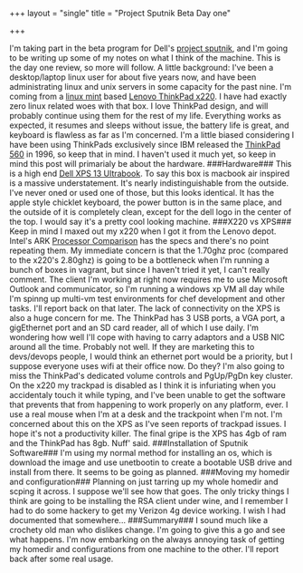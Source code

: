 +++
layout = "single"
title = "Project Sputnik Beta Day one"

+++

I'm taking part in the beta program for Dell's [project sputnik](http://content.dell.com/us/en/enterprise/d/campaigns/sputnik), and I'm going to be writing up some of my notes on what I think of the machine. This is the day one review, so more will follow. 
A little background: I've been a desktop/laptop linux user for about five years now, and have been administrating linux and unix servers in some capacity for the past nine. I'm coming from a [linux mint](http://linuxmint.com/) based [Lenovo ThinkPad x220](http://shop.lenovo.com/us/products/professional-grade/thinkpad/x-series/x220/index.html). I have had exactly zero linux related woes with that box. I love ThinkPad design, and will probably continue using them for the rest of my life. Everything works as expected, it resumes and sleeps without issue, the battery life is great, and keyboard is flawless as far as I'm concerned. I'm a little biased considering I have been using ThinkPads exclusively since IBM released the [ThinkPad 560](http://www.thinkwiki.org/wiki/Category:560) in 1996, so keep that in mind. 
I haven't used it much yet, so keep in mind this post will primarialy be about the hardware.
###Hardware###
This is a high end [Dell XPS 13 Ultrabook](http://www.dell.com/us/p/xps-13-l321x/pd). To say this box is macbook air inspired is a massive understatement. It's nearly indistinguishable from the outside. I've never oned or used one of those, but this looks identical. It has the apple style chicklet keyboard, the power button is in the same place, and the outside of it is completely clean, except for the dell logo in the center of the top.
I would say it's a pretty cool looking machine. 
###X220 vs XPS###
Keep in mind I maxed out my x220 when I got it from the Lenovo depot. 
Intel's ARK [Processor Comparison](http://ark.intel.com/compare/53464,54618) has the specs and there's no point repeating them.
My immediate concern is that the 1.70ghz proc (compared to the x220's 2.80ghz) is going to be a bottleneck when I'm running a bunch of boxes in vagrant, but since I haven't tried it yet, I can't really comment. The client I'm working at right now requires me to use Microsoft Outlook and communicator, so I'm running a windows xp VM all day while I'm spinng up multi-vm test environments for chef development and other tasks. I'll report back on that later.
The lack of connectivity on the XPS is also a huge concern for me. The ThinkPad has 3 USB ports, a VGA port, a gigEthernet port and an SD card reader, all of which I use daily. I'm wondering how well I'll cope with having to carry adaptors and a USB NIC around all the time. Probably not well. If they are marketing this to devs/devops people, I would think an ethernet port would be a priority, but I suppose everyone uses wifi at their office now. Do they?
I'm also going to miss the ThinkPad's dedicated volume controls and PgUp/PgDn key cluster. 
On the x220 my trackpad is disabled as I think it is infuriating when you accidentaly touch it while typing, and I've been unable to get the software that prevents that from happening to work properly on any platform, ever. I use a real mouse when I'm at a desk and the trackpoint when I'm not. I'm concerned about this on the XPS as I've seen reports of trackpad issues. I hope it's not a productivity killer.
The final gripe is the XPS has 4gb of ram and the ThinkPad has 8gb. Nuff' said.
###Installation of Sputnik Software###
I'm using my normal method for installing an os, which is download the image and use unetbootin to create a bootable USB drive and install from there. It seems to be going as planned.
###Moving my homedir and configuration###
Planning on just tarring up my whole homedir and scping it across. I suppose we'll see how that goes. The only tricky things I think are going to be installing the RSA client under wine, and I remember I had to do some hackery to get my Verizon 4g device working. I wish I had documented that somewhere...
###Summary###
I sound much like a crochety old man who dislikes change. I'm going to give this a go and see what happens. I'm now embarking on the always annoying task of getting my homedir and configurations from one machine to the other. I'll report back after some real usage.

